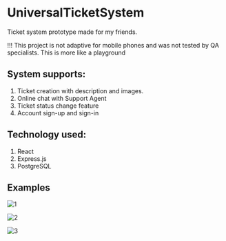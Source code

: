 ﻿# UniversalTicketSystem
Ticket system prototype made for my friends. 

!!! This project is not adaptive for mobile phones and was not tested by QA specialists. This is more like a playground

## System supports:
1. Ticket creation with description and images.
2. Online chat with Support Agent
3. Ticket status change feature
4. Account sign-up and sign-in

## Technology used:
1. React 
2. Express.js
3. PostgreSQL

##  Examples

![1](https://github.com/user-attachments/assets/ea8409a7-e7d4-487b-af5d-5df4bbbc9246)

![2](https://github.com/user-attachments/assets/fdfd71ca-df46-4fd9-be93-6c0f3d5a9bdc)

![3](https://github.com/user-attachments/assets/a84275eb-7320-45b8-a7f9-0de10d269795)


